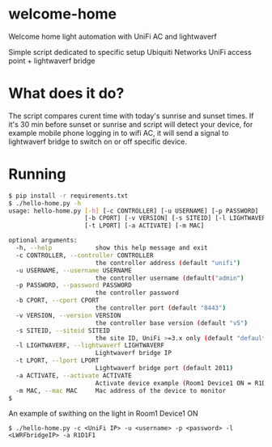 # welcome-home
Welcome home light automation with UniFi AC and lightwaverf

Simple script dedicated to specific setup Ubiquiti Networks UniFi access point + lightwaverf bridge


# What does it do?

The script compares curent time with today's sunrise and sunset times. If it's 30 min before sunset or sunrise and script will detect your device, for example mobile phone logging in to wifi AC, it will send a signal to lightwaverf bridge to switch on or off specific device.

# Running 
```sh
$ pip install -r requirements.txt
$ ./hello-home.py -h
usage: hello-home.py [-h] [-c CONTROLLER] [-u USERNAME] [-p PASSWORD]
                     [-b CPORT] [-v VERSION] [-s SITEID] [-l LIGHTWAVERF]
                     [-t LPORT] [-a ACTIVATE] [-m MAC]

optional arguments:
  -h, --help            show this help message and exit
  -c CONTROLLER, --controller CONTROLLER
                        the controller address (default "unifi")
  -u USERNAME, --username USERNAME
                        the controller username (default("admin")
  -p PASSWORD, --password PASSWORD
                        the controller password
  -b CPORT, --cport CPORT
                        the controller port (default "8443")
  -v VERSION, --version VERSION
                        the controller base version (default "v5")
  -s SITEID, --siteid SITEID
                        the site ID, UniFi >=3.x only (default "default")
  -l LIGHTWAVERF, --lightwaverf LIGHTWAVERF
                        Lightwaverf bridge IP
  -t LPORT, --lport LPORT
                        Lightwaverf bridge port (default 2011)
  -a ACTIVATE, --activate ACTIVATE
                        Activate device example (Room1 Device1 ON = R1D1F1
  -m MAC, --mac MAC     Mac address of the device to monitor
$ 
```
An example of swithing on the light in Room1 Device1 ON

```
$ ./hello-home.py -c <UniFi IP> -u <username> -p <password> -l <LWRFbridgeIP> -a R1D1F1
